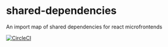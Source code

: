 # shared-dependencies
An import map of shared dependencies for react microfrontends

[![CircleCI](https://circleci.com/gh/react-microfrontends/shared-dependencies.svg?style=svg)](https://circleci.com/gh/react-microfrontends/shared-dependencies)